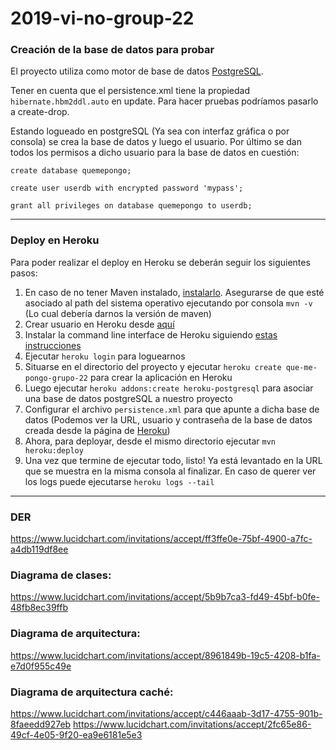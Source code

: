 # 2019-vi-no-group-22

### Creación de la base de datos para probar
El proyecto utiliza como motor de base de datos [PostgreSQL](https://www.postgresql.org/download/).

Tener en cuenta que el persistence.xml tiene la propiedad `hibernate.hbm2ddl.auto` en update. Para hacer pruebas podríamos pasarlo a create-drop.

Estando logueado en postgreSQL (Ya sea con interfaz gráfica o por consola) se crea la base de datos y luego el usuario.
Por último se dan todos los permisos a dicho usuario para la base de datos en cuestión:

`create database quemepongo;`

`create user userdb with encrypted password 'mypass';`

`grant all privileges on database quemepongo to userdb;`


---

### Deploy en Heroku
Para poder realizar el deploy en Heroku se deberán seguir los siguientes pasos:

1. En caso de no tener Maven instalado, [instalarlo](https://maven.apache.org/guides/getting-started/maven-in-five-minutes.html). Asegurarse de que esté asociado al path del sistema operativo ejecutando por consola `mvn -v` (Lo cual debería darnos la versión de maven)
1. Crear usuario en Heroku desde [aquí](https://signup.heroku.com/dc)
1. Instalar la command line interface de Heroku siguiendo [estas instrucciones](https://devcenter.heroku.com/articles/heroku-cli)
1. Ejecutar `heroku login` para loguearnos
1. Situarse en el directorio del proyecto y ejecutar `heroku create que-me-pongo-grupo-22` para crear la aplicación en Heroku
1. Luego ejecutar `heroku addons:create heroku-postgresql` para asociar una base de datos postgreSQL a nuestro proyecto
1. Configurar el archivo `persistence.xml` para que apunte a dicha base de datos (Podemos ver la URL, usuario y contraseña de la base de datos creada desde la página de [Heroku](https://dashboard.heroku.com/apps))
1. Ahora, para deployar, desde el mismo directorio ejecutar `mvn heroku:deploy`
1. Una vez que termine de ejecutar todo, listo! Ya está levantado en la URL que se muestra en la misma consola al finalizar. En caso de querer ver los logs puede ejecutarse `heroku logs --tail`

---

### DER
https://www.lucidchart.com/invitations/accept/ff3ffe0e-75bf-4900-a7fc-a4db119df8ee

### Diagrama de clases:
https://www.lucidchart.com/invitations/accept/5b9b7ca3-fd49-45bf-b0fe-48fb8ec39ffb

### Diagrama de arquitectura:
https://www.lucidchart.com/invitations/accept/8961849b-19c5-4208-b1fa-e7d0f955c49e

### Diagrama de arquitectura caché:
https://www.lucidchart.com/invitations/accept/c446aaab-3d17-4755-901b-8faeedd927eb
https://www.lucidchart.com/invitations/accept/2fc65e86-49cf-4e05-9f20-ea9e6181e5e3
